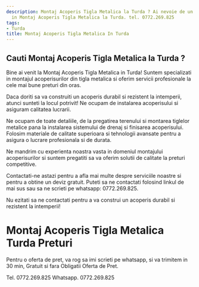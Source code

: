```yaml
---
description: Montaj Acoperis Tigla Metalica la Turda ? Ai nevoie de un profesionist
  in Montaj Acoperis Tigla Metalica la Turda. tel. 0772.269.825
tags:
- Turda
title: Montaj Acoperis Tigla Metalica In Turda
---
```



## Cauti Montaj Acoperis Tigla Metalica la Turda ?

Bine ai venit la Montaj Acoperis Tigla Metalica in Turda! Suntem specializati in montajul acoperisurilor din tigla metalica si oferim servicii profesionale la cele mai bune preturi din oras.

Daca doriti sa va construiti un acoperis durabil si rezistent la intemperii, atunci sunteti la locul potrivit! Ne ocupam de instalarea acoperisului si asiguram calitatea lucrarii.

Ne ocupam de toate detaliile, de la pregatirea terenului si montarea tiglelor metalice pana la instalarea sistemului de drenaj si finisarea acoperisului. Folosim materiale de calitate superioara si tehnologii avansate pentru a asigura o lucrare profesionala si de durata.

Ne mandrim cu experienta noastra vasta in domeniul montajului acoperisurilor si suntem pregatiti sa va oferim solutii de calitate la preturi competitive. 

Contactati-ne astazi pentru a afla mai multe despre serviciile noastre si pentru a obtine un deviz gratuit. Puteti sa ne contactati folosind linkul de mai sus sau sa ne scrieti pe whatsapp: 0772.269.825. 

Nu ezitati sa ne contactati pentru a va construi un acoperis durabil si rezistent la intemperii!

# Montaj Acoperis Tigla Metalica Turda Preturi
Pentru o oferta de pret, va rog sa imi scrieti pe whatsapp, si va trimitem in 30 min, Gratuit si fara Obligatii Oferta de Pret.

Tel. 0772.269.825
Whatsapp. 0772.269.825